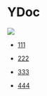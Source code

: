 # YDoc
![](style/images/logo.png)

* [111](/documents/index.html)
* [222](https://github.com/ymfe/ydoc)

* [333](/documents/index.html)
* [444](https://github.com/ymfe/ydoc)